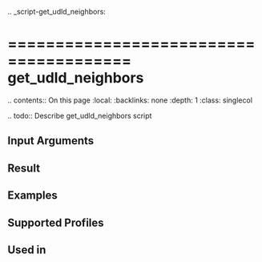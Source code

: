 .. _script-get_udld_neighbors:

=======================================
get_udld_neighbors
=======================================

.. contents:: On this page
    :local:
    :backlinks: none
    :depth: 1
    :class: singlecol

.. todo::
    Describe get_udld_neighbors script

Input Arguments
---------------

Result
------

Examples
--------

Supported Profiles
------------------

Used in
-------
